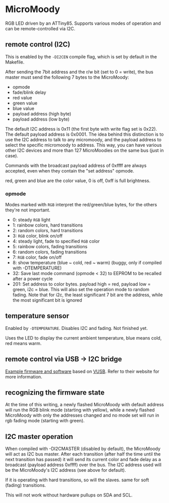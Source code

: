# MicroMoody

RGB LED driven by an ATTiny85. Supports various modes of operation and can be
remote-controlled via I2C.

## remote control (I2C)

This is enabled by the `-DI2CEN` compile flag, which is set by default in the
Makefile.

After sending the 7bit address and the r/w bit (set to 0 = write),
the bus master must send the following 7 bytes to the MicroMoody:

* opmode
* fade/blink delay
* red value
* green value
* blue value
* payload address (high byte)
* payload address (low byte)

The default I2C address is 0x11 (the first byte with write flag set is 0x22).
The default payload address is 0x0001. The idea behind this distinction is
to use the I2C address to talk to any micromoody, and the payload address to
select the specific micromoody to address. This way, you can have various
other I2C devices and more than 127 MicroMoodies on the same bus
(just in case).

Commands with the broadcast payload address of 0xffff are always accepted, even
when they contain the "set address" opmode.

red, green and blue are the color value, 0 is off, 0xff is full brightness.

### opmode

Modes marked with `RGB` interpret the red/green/blue bytes, for the others
they're not important.

*   0: steady `RGB` light
*   1: rainbow colors, hard transitions
*   2: random colors, hard transitions
*   3: `RGB` color, blink on/off
*   4: steady light, fade to specified `RGB` color
*   5: rainbow colors, fading transitions
*   6: random colors, fading transitions
*   7: `RGB` color, fade on/off
*   8: show temperature (blue ~ cold, red ~ warm)
       (buggy, only if compiled with -DTEMPERATURE)
*  32: Save last mode command (opmode < 32) to EEPROM to be recalled after a
       power cycle
* 201: Set address to color bytes. payload high = red, payload low = green,
       i2c = blue. This will also set the operation mode to random fading.
       Note that for i2c, the least significant 7 bit are the address, while
       the most significant bit is ignored

## temperature sensor

Enabled by `-DTEMPERATURE`. Disables I2C and fading. Not finished yet.

Uses the LED to display the current ambient temperature, blue means cold,
red means warm.

## remote control via USB -> I2C bridge

[Example firmware and
software](http://lib.finalrewind.org/a/PowerSwitch.2012-12-08.i2c.tar.bz2)
based on [VUSB](http://vusb.wikidot.com/hardware). Refer to their website
for more information.

## recognizing the firmware state

At the time of this writing, a newly flashed MicroMoody with default address
will run the RGB blink mode (starting with yellow), while a newly flashed
MicroMoody with only the addresses changed and no mode set will run in
rgb fading mode (starting with green).

## I2C master operation

When compiled with -DI2CMASTER (disabled by default), the MicroMoody will act
as I2C bus master. After each transition (after half the time until the next
transition has passed) it will send its current color and fade delay as a
broadcast (payload address 0xffff) over the bus. The I2C address used will be
the MicroMoody's I2C address (see above for default).

If it is operating with hard transitions, so will the slaves. same for soft
(fading) transitions.

This will not work without hardware pullups on SDA and SCL.

